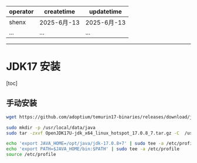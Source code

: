 | operator | createtime | updatetime |
| ---- | ---- | ---- |
| shenx | 2025-6月-13 | 2025-6月-13  |
| ... | ... | ... |
---
# JDK17 安装

[toc]

## 手动安装

```bash
wget https://github.com/adoptium/temurin17-binaries/releases/download/jdk-17.0.8%2B7/OpenJDK17U-jdk_x64_linux_hotspot_17.0.8_7.tar.gz

sudo mkdir -p /usr/local/data/java
sudo tar -zxvf OpenJDK17U-jdk_x64_linux_hotspot_17.0.8_7.tar.gz -C  /usr/local/data/java
```

```bash
echo 'export JAVA_HOME=/opt/java/jdk-17.0.8+7' | sudo tee -a /etc/profile
echo 'export PATH=$JAVA_HOME/bin:$PATH' | sudo tee -a /etc/profile
source /etc/profile
```


